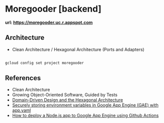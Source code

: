 # Moregooder [backend]

**url: https://moregooder.uc.r.appspot.com**


## Architecture
- Clean Architecture / Hexagonal Architecture (Ports and Adapters)

## 

```
gcloud config set project moregooder
```

## References
- Clean Architecture
- Growing Object-Oriented Software, Guided by Tests
- [Domain-Driven Design and the Hexagonal Architecture](https://vaadin.com/learn/tutorials/ddd/ddd_and_hexagonal)
- [Securely storing environment variables in Google App Engine (GAE) with app.yaml](https://github.com/marketplace/actions/gae-environment-variable-compiler)
- [How to deploy a Node.js app to Google App Engine using Github Actions](https://tomekkolasa.com/how-to-deploy-node-js-app-to-google-app-engine-using-github-actions)
